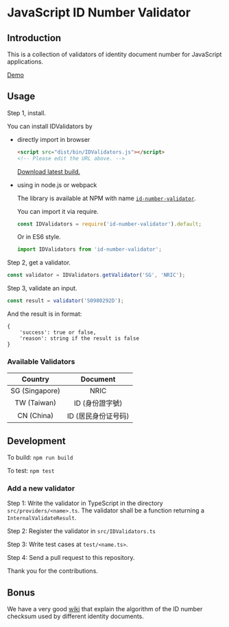 JavaScript ID Number Validator
==============================

## Introduction

This is a collection of validators of identity document number
for JavaScript applications.

[Demo](http://id-number-validator.dreamrunner.space/)

## Usage

Step 1, install.

You can install IDValidators by

* directly import in browser

  ```html
  <script src="dist/bin/IDValidators.js"></script>
  <!-- Please edit the URL above. -->
  ```
  
  [Download latest build.](https://raw.githubusercontent.com/imdreamrunner/js-id-number-validator/master/dist/bin/IDValidators.js)
  
* using in node.js or webpack

  The library is available at NPM with name [`id-number-validator`](https://www.npmjs.com/package/id-number-validator).
  
  You can import it via require.
  
  ```javascript
  const IDValidators = require('id-number-validator').default;
  ```
  
  Or in ES6 style.
  
  
  ```javascript
  import IDValidators from 'id-number-validator';
  ```
  
Step 2, get a validator.

```javascript
const validator = IDValidators.getValidator('SG', 'NRIC');
```

Step 3, validate an input.

```javascript
const result = validator('S0980292D');
```

And the result is in format:

```
{
    'success': true or false,
    'reason': string if the result is false
}
```

### Available Validators

| Country | Document |
|:-------:|:--------:|
| SG (Singapore) | NRIC |
| TW (Taiwan) | ID (身份證字號) |
| CN (China) | ID (居民身份证号码) |


## Development

To build: `npm run build`

To test: `npm test`

### Add a new validator

Step 1: Write the validator in TypeScript in the directory `src/providers/<name>.ts`. 
The validator shall be a function returning a `InternalValidateResult`.

Step 2: Register the validator in `src/IDValidators.ts`

Step 3: Write test cases at `test/<name.ts>`.

Step 4: Send a pull request to this repository.

Thank you for the contributions.

## Bonus

We have a very good [wiki](https://github.com/imdreamrunner/js-id-number-validator/wiki)
that explain the algorithm of the ID number checksum used by different 
identity documents.

